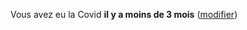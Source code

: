 Vous avez eu la Covid **il y a moins de 3 mois** <span class="modifier">(<a href="#historique">modifier</a>)</span>

